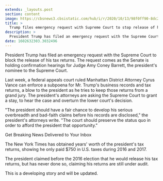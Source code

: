 ```yaml
--- 
extends: _layouts.post 
section: content 
image: https://cbsnews3.cbsistatic.com/hub/i/r/2020/10/13/98f0ff90-8dc2-4774-8963-972035226af8/thumbnail/1200x630/602ee0eb2d1d1569aad24a7f206d733c/gettyimages-1229037537.jpg 
title: > 
  Trump files emergency request with Supreme Court to stop release of his tax returns 
description: > 
  President Trump has filed an emergency request with the Supreme Court to block the release of his tax returns.The request comes as the Senate is holding confirmation hearings for Judge Amy Coney Barrett, the president's nominee to the Supreme Court.The president's attorneys are asking the Supreme Court to grant a stay, to hear the case and overturn the lower court's decision.Get Breaking News Delivered to Your InboxThe New York Times has obtained years' worth of the president's tax returns, showing he only paid $750 in U.S. taxes during 2016 and 2017.The president claimed before the 2016 election that he would release his tax returns, but has never done so, claiming his returns are still under audit. 
date: 1602632303.3032496 
--- 
```

President Trump has filed an emergency request with the Supreme Court to block the release of his tax returns. The request comes as the Senate is holding confirmation hearings for Judge Amy Coney Barrett, the president's nominee to the Supreme Court.

Last week, a federal appeals court ruled Manhattan District Attorney Cyrus Vance can enforce a subpoena for Mr. Trump's business records and tax returns, a blow to the president as he tries to keep those returns from a grand jury. The president's attorneys are asking the Supreme Court to grant a stay, to hear the case and overturn the lower court's decision.

"The president should have a fair chance to develop his serious overbreadth and bad-faith claims before his records are disclosed," the president's attorneys write. "The court should preserve the status quo in order to afford the president that opportunity."

Get Breaking News Delivered to Your Inbox

The New York Times has obtained years' worth of the president's tax returns, showing he only paid $750 in U.S. taxes during 2016 and 2017.

The president claimed before the 2016 election that he would release his tax returns, but has never done so, claiming his returns are still under audit.

This is a developing story and will be updated.